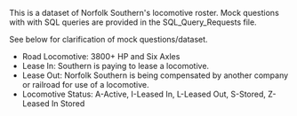 This is a dataset of Norfolk Southern's locomotive roster. Mock questions with with SQL queries are provided in the SQL_Query_Requests file. 


See below for clarification of mock questions/dataset. 
- Road Locomotive: 3800+ HP and Six Axles
- Lease In: Southern is paying to lease a locomotive.
- Lease Out: Norfolk Southern is being compensated by another company or railroad for use of a locomotive. 
- Locomotive Status: A-Active, I-Leased In, L-Leased Out, S-Stored, Z- Leased In Stored
